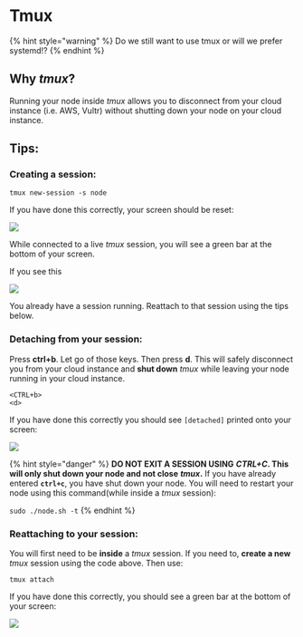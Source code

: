 # Tmux

{% hint style="warning" %}
Do we still want to use tmux or will we prefer systemd!?
{% endhint %}

## Why _tmux_? <a id="why-tmux"></a>

Running your node inside _tmux_ allows you to disconnect from your cloud instance \(i.e. AWS, Vultr\) without shutting down your node on your cloud instance.

## Tips: <a id="tips"></a>

### Creating a session: <a id="creating-a-session"></a>

```text
tmux new-session -s node
```

If you have done this correctly, your screen should be reset:

![](https://blobscdn.gitbook.com/v0/b/gitbook-28427.appspot.com/o/assets%2F-LlDqlxK8e45wuh1WH4h%2F-LmBl4UMO5NJ_jpqKFIz%2F-LmBlXPwAvumyMrNquRL%2Fimage.png?alt=media&token=5d317651-5cad-4c28-93e9-942ff2b907f2)

While connected to a live _tmux_ session, you will see a green bar at the bottom of your screen.

If you see this

![](https://blobscdn.gitbook.com/v0/b/gitbook-28427.appspot.com/o/assets%2F-LlDqlxK8e45wuh1WH4h%2F-LmBKWJFKC8YA467cEi1%2F-LmBLUVtEwbA95jGDfDX%2Fimage.png?alt=media&token=eebca614-7184-4e4e-99da-993b7539e013)

You already have a session running. Reattach to that session using the tips below.

### Detaching from your session: <a id="detaching-from-your-session"></a>

Press **ctrl+b**. Let go of those keys. Then press **d**. This will safely disconnect you from your cloud instance and **shut down** _tmux_ while leaving your node running in your cloud instance.

```text
<CTRL+b>
<d>
```

If you have done this correctly you should see `[detached]` printed onto your screen:

![](https://blobscdn.gitbook.com/v0/b/gitbook-28427.appspot.com/o/assets%2F-LlDqlxK8e45wuh1WH4h%2F-LmBLy7Qr9ZeO3W45D6A%2F-LmBMRJTh64UU56iyhNi%2Fimage.png?alt=media&token=6a5b3108-ecba-42e5-8357-783a4cf196d1)

{% hint style="danger" %}
**DO NOT EXIT A SESSION USING** _**CTRL+C**_**. This will only shut down your node and not close** _**tmux**_**.** If you have already entered **`ctrl+c`**, you have shut down your node. You will need to restart your node using this command\(while inside a _tmux_ session\):

`sudo ./node.sh -t`
{% endhint %}

### Reattaching to your session: <a id="reattaching-to-your-session"></a>

You will first need to be **inside** a _tmux_ session. If you need to, **create a new** _tmux_ session using the code above. Then use:

```text
tmux attach
```

If you have done this correctly, you should see a green bar at the bottom of your screen:

![](https://blobscdn.gitbook.com/v0/b/gitbook-28427.appspot.com/o/assets%2F-LlDqlxK8e45wuh1WH4h%2F-LmBLy7Qr9ZeO3W45D6A%2F-LmBNBpX-tpH0KTixzi0%2Fimage.png?alt=media&token=4af67c2d-6596-48c6-8a17-25657fd7d6f0)

